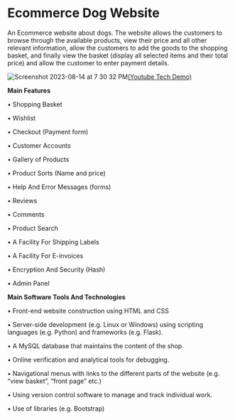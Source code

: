 # Ecommerce Dog Website
 An Ecommerce website about dogs. The website allows the customers to browse through the available products, view their price and all other relevant information, allow the customers to add the goods to the shopping basket, and finally view the basket (display all selected items and their total price) and allow the customer to enter payment details.

![Screenshot 2023-08-14 at 7 30 32 PM](https://github.com/cedgark/Ecommerce-Dog-Website/assets/114522674/e4539b41-1242-41ae-b994-d3f9d9158321)[(Youtube Tech Demo)](https://www.youtube.com/watch?v=UbE5lZqD2mc)


**Main Features**

• Shopping Basket

• Wishlist

• Checkout (Payment form)

• Customer Accounts

• Gallery of Products

• Product Sorts (Name and price)

• Help And Error Messages (forms)

• Reviews

• Comments

• Product Search

• A Facility For Shipping Labels

• A Facility For E-invoices

• Encryption And Security (Hash)

• Admin Panel


**Main Software Tools And Technologies**


 • Front-end website construction using HTML and CSS

 
 • Server-side development (e.g. Linux or Windows) using scripting languages (e.g. Python) and frameworks (e.g. Flask).

 
 • A MySQL database that maintains the content of the shop.

 
 • Online verification and analytical tools for debugging.

 
 • Navigational menus with links to the different parts of the website (e.g. “view basket”, “front page” etc.)

 
 • Using version control software to manage and track individual work.

 
 • Use of libraries (e.g. Bootstrap)
